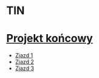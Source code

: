 # TIN
# [Projekt końcowy](https://s22446.github.io/TIN/Projekt%20końcowy/)

- [Zjazd 1](https://s22446.github.io/TIN/Zjazd1/)
- [Zjazd 2](https://s22446.github.io/TIN/Zjazd2/)
- [Zjazd 3](https://s22446.github.io/TIN/Zjazd3/)
